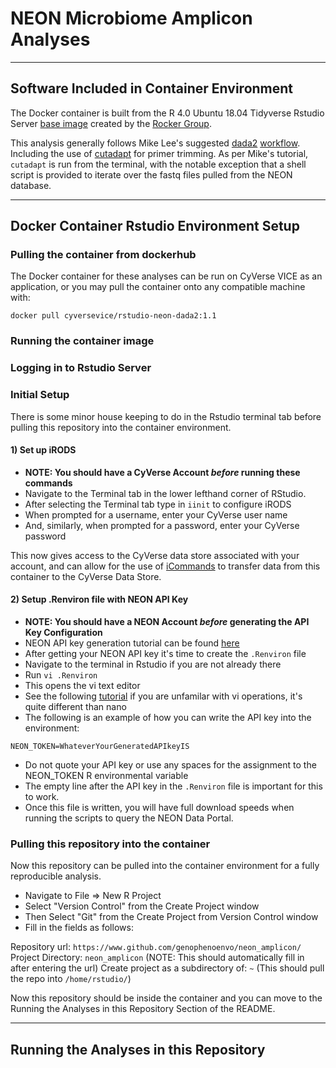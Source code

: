 # NEON Microbiome Amplicon Analyses

---

## Software Included in Container Environment

The Docker container is built from the R 4.0 Ubuntu 18.04 Tidyverse Rstudio Server [base image](https://hub.docker.com/layers/rocker/tidyverse/4.0.0-ubuntu18.04/images/sha256-f8947c19fda376764dcc35fcb201e5567826474ba4bfcde54bf5424e2225fa2f?context=explore) created by the [Rocker Group](https://www.rocker-project.org/). 

This analysis generally follows Mike Lee's suggested [dada2](https://benjjneb.github.io/dada2/) [workflow](https://astrobiomike.github.io/amplicon/dada2_workflow_ex). Including the use of [cutadapt](https://cutadapt.readthedocs.io/) for primer trimming. As per Mike's tutorial, `cutadapt` is run from the terminal, with the notable exception that a shell script is provided to iterate over the fastq files pulled from the NEON database. 

---

## Docker Container Rstudio Environment Setup

### Pulling the container from dockerhub

The Docker container for these analyses can be run on CyVerse VICE as an application, or you may pull the container onto any compatible machine with:

`docker pull cyversevice/rstudio-neon-dada2:1.1`

### Running the container image



### Logging in to Rstudio Server



### Initial Setup

There is some minor house keeping to do in the Rstudio terminal tab before pulling this repository into the container environment.

#### 1) Set up iRODS

- **NOTE: You should have a CyVerse Account *before* running these commands**
- Navigate to the Terminal tab in the lower lefthand corner of RStudio.
- After selecting the Terminal tab type in `iinit` to configure iRODS
- When prompted for a username, enter your CyVerse user name
- And, similarly, when prompted for a password, enter your CyVerse password

This now gives access to the CyVerse data store associated with your account, and can allow for the use of [iCommands](https://learning.cyverse.org/projects/data_store_guide/en/latest/step2.html) to transfer data from this container to the CyVerse Data Store.

#### 2) Setup .Renviron file with NEON API Key

- **NOTE: You should have a NEON Account *before* generating the API Key Configuration**
- NEON API key generation tutorial can be found [here](https://www.neonscience.org/neon-api-tokens-tutorial)
- After getting your NEON API key it's time to create the `.Renviron` file
- Navigate to the terminal in Rstudio if you are not already there
- Run `vi .Renviron`
- This opens the vi text editor
- See the following [tutorial](http://heather.cs.ucdavis.edu/~matloff/UnixAndC/Editors/ViIntro.html) if you are unfamilar with vi operations, it's quite different than nano
- The following is an example of how you can write the API key into the environment:

```
NEON_TOKEN=WhateverYourGeneratedAPIkeyIS

```

- Do not quote your API key or use any spaces for the assignment to the NEON_TOKEN R environmental variable
- The empty line after the API key in the `.Renviron` file is important for this to work.
- Once this file is written, you will have full download speeds when running the scripts to query the NEON Data Portal.

### Pulling this repository into the container

Now this repository can be pulled into the container environment for a fully reproducible analysis.

- Navigate to File => New R Project
- Select "Version Control" from the Create Project window
- Then Select "Git" from the Create Project from Version Control window
- Fill in the fields as follows:

Repository url: `https://www.github.com/genophenoenvo/neon_amplicon/`
Project Directory: `neon_amplicon` (NOTE: This should automatically fill in after entering the url)
Create project as a subdirectory of: `~` (This should pull the repo into `/home/rstudio/`)

Now this repository should be inside the container and you can move to the Running the Analyses in this Repository Section of the README.

---

## Running the Analyses in this Repository

